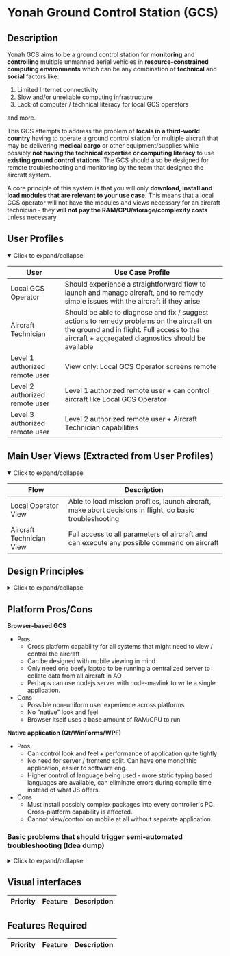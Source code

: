# Yonah Ground Control Station (GCS)

## Description 

Yonah GCS aims to be a ground control station for **monitoring** and **controlling** multiple unmanned aerial vehicles in **resource-constrained computing environments** which can be any combination of **technical** and **social** factors like:
1. Limited Internet connectivity
2. Slow and/or unreliable computing infrastructure
3. Lack of computer / technical literacy for local GCS operators

and more.

This GCS attempts to address the problem of **locals in a third-world country** having to operate a ground control station for multiple aircraft that may be delivering **medical cargo** or other equipment/supplies while possibly **not having the technical expertise or computing literacy** to use **existing ground control stations**. The GCS should also be designed for remote troubleshooting and monitoring by the team that designed the aircraft system. 

A core principle of this system is that you will only **download, install and load modules that are relevant to your use case**. This means that a local GCS operator will not have the modules and views necessary for an aircraft technician - they **will not pay the RAM/CPU/storage/complexity costs** unless necessary. 

## User Profiles
<details open>

| User | Use Case Profile | 
| ---  | --- |
| Local GCS Operator  | Should experience a straightforward flow to launch and manage aircraft, and to remedy simple issues with the aircraft if they arise |
| Aircraft Technician | Should be able to diagnose and fix / suggest actions to remedy problems on the aircraft on the ground and in flight. Full access to the aircraft + aggregated diagnostics should be available |
| Level 1 authorized remote user | View only: Local GCS Operator screens remote |
| Level 2 authorized remote user | Level 1 authorized remote user + can control aircraft like Local GCS Operator| 
| Level 3 authorized remote user | Level 2 authorized remote user + Aircraft Technician capabilities |

<summary>
Click to expand/collapse
</summary>
</details>

## Main User Views (Extracted from User Profiles)
<details open>

| Flow | Description | 
| ---  | --- |
| Local Operator View  | Able to load mission profiles, launch aircraft, make abort decisions in flight, do basic troubleshooting |
| Aircraft Technician View | Full access to all parameters of aircraft and can execute any possible command on aircraft |

 <summary>
Click to expand/collapse
</summary>
</details>


## Design Principles

<details>

Based on our initial descriptions:

| Principle | Details | 
| --- | --- |
| All text must be **easily translatable** | We expect many local languages to be used for the same GCS software. Internationalization must be built into the initial design of this software. | 
| The **MSS** (Main Success Scenario*) flow must be extraordinarily **easy to follow** | Many operators are not likely to be computer-literate. The UI/UX design must have a straightforward flow for at least the MSS of the application. |
| There should be a modular system for **progressively increasing complexity/feature access** in the GCS | The most basic UI view and module requirements are for the Local GCS Operator - no more modules will be installed and run than necessary. However, ATs and remote engineers should have a large feature set on their GCSs, enabled by installing more modules and views as necessary. | 
| **Basic troubleshooting** instructions should **automatically appear** and be easy to follow | If the MSS does not occur and the problem is common and simple to address (needs accelerometer or compass calibration / reboot / just wait longer for GPS lock etc) the troubleshooting instructions should be very clearly displayed on the GCS interface. 
| **Advanced troubleshooting** information should be **clearly presented** and instructions on how to escalate the problem should be shown | If a problem is too serious to be dealt with by the operator, troubleshooting information like a set of data to copy and paste to a remote engineer, and instructions on how to do so, should be clearly displayed
| Data from **multiple aircraft** in flight must be clearly displayed (e.g. v2track.com) | As this particular GCS station scales to have multiple aircraft in flight, the GCS should be able to clearly display multiple aircraft on the same map while displaying basic flight information on each of them.
| The **RAM / disk / CPU usage** should be **kept low** | The most likely type of computer to be deployed is a cheap laptop in perhaps the 300 USD range in our case. Resource usage should be kept quite low to respect this. 
| The **network bandwidth** required for this application should be **kept as low as possible** | In rural areas in our use case, the best uplink is a 5 KBps total satellite link. The application should not tax these types of links inordinately, but should be able to scale to higher bandwidth links if installed.


*The Main Success Scenario (MSS) in this case might be: user clicks on destination and weight of cargo, waits for all lights on screen to turn green, then presses "arm and takeoff".
<summary>
Click to expand/collapse
</summary>
</details>

## Platform Pros/Cons
**Browser-based GCS**
- Pros
    - Cross platform capability for all systems that might need to view / control the aircraft   
    - Can be designed with mobile viewing in mind
    - Only need one beefy laptop to be running a centralized server to collate data from all aircraft in AO
    - Perhaps can use nodejs server with node-mavlink to write a single application. 
- Cons
    - Possible non-uniform user experience across platforms
    - No "native" look and feel
    - Browser itself uses a base amount of RAM/CPU to run
    

**Native application (Qt/WinForms/WPF)**
- Pros
    - Can control look and feel + performance of application quite tightly
    - No need for server / frontend split. Can have one monolithic application, easier to software eng.
    - Higher control of language being used - more static typing based languages are available, can eliminate errors during compile time instead of what JS offers. 
- Cons
    - Must install possibly complex packages into every controller's PC. Cross-platform capability is affected.
    - Cannot view/control on mobile at all without separate application. 
### Basic problems that should trigger semi-automated troubleshooting (Idea dump)
<details>

| Problem | Resolution |
| --------- | --------- |
| **Accelerometer re-calibration required** | Run through accelerometer calibration procedure | 
| **Compass re-calibration required** | Run through compass calibration procedure | 
| **Airspeed sensor re-calibration required** | Place hand over airspeed sensor tube and press a calibration button |
| **Battery level insufficient for flight distance** | Change batteries |
| **No GPS detected** | Check if GPS is plugged in | 
| **No GPS lock after 1 minute** | Check GPS settings and where aircraft is placed |
| **Accels/Gyros inconsistent** | Re-calibration accelerometer or restart |
<summary>
Click to expand/collapse
</summary>
</details>

## Visual interfaces
| Priority | Feature | Description |
| -------- | ------- | ----------- |



## Features Required
| Priority | Feature | Description |
| -------- | ------- | ----------- |

